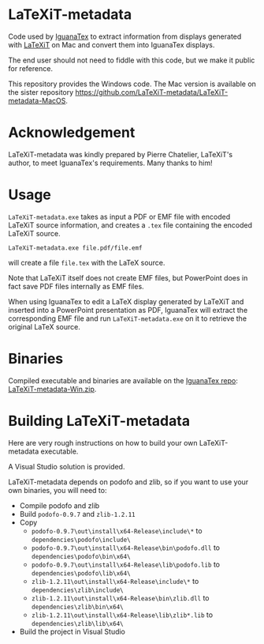 # LaTeXiT-metadata

Code used by [IguanaTex](https://github.com/Jonathan-LeRoux/IguanaTex/) to extract information from displays generated with [LaTeXiT](https://www.chachatelier.fr/latexit/) on Mac and convert them into IguanaTex displays.

The end user should not need to fiddle with this code, but we make it public for reference.

This repository provides the Windows code. The Mac version is available on the sister repository https://github.com/LaTeXiT-metadata/LaTeXiT-metadata-MacOS.

# Acknowledgement
LaTeXiT-metadata was kindly prepared by Pierre Chatelier, LaTeXiT's author, to meet IguanaTex's requirements. Many thanks to him!

# Usage

`LaTeXiT-metadata.exe` takes as input a PDF or EMF file with encoded LaTeXiT source information, and creates a `.tex` file containing the encoded LaTeXiT source.

```
LaTeXiT-metadata.exe file.pdf/file.emf
```
will create a file `file.tex` with the LaTeX source.

Note that LaTeXiT itself does not create EMF files, but PowerPoint does in fact save PDF files internally as EMF files. 

When using IguanaTex to edit a LaTeX display generated by LaTeXiT and inserted into a PowerPoint presentation as PDF, IguanaTex will extract the corresponding EMF file and run `LaTeXiT-metadata.exe` on it to retrieve the original LaTeX source.

# Binaries

Compiled executable and binaries are available on the [IguanaTex repo](https://github.com/Jonathan-LeRoux/IguanaTex): [LaTeXiT-metadata-Win.zip](https://github.com/Jonathan-LeRoux/IguanaTex/releases/download/v1.60.3/LaTeXiT-metadata-Win.zip).

# Building LaTeXiT-metadata

Here are very rough instructions on how to build your own LaTeXiT-metadata executable.

A Visual Studio solution is provided.

LaTeXiT-metadata depends on podofo and zlib, so if you want to use your own binaries, you will need to:
- Compile podofo and zlib
- Build `podofo-0.9.7` and `zlib-1.2.11`
- Copy 
  * `podofo-0.9.7\out\install\x64-Release\include\*` to `dependencies\podofo\include\`
  * `podofo-0.9.7\out\install\x64-Release\bin\podofo.dll` to `dependencies\podofo\bin\x64\`
  * `podofo-0.9.7\out\install\x64-Release\lib\podofo.lib` to `dependencies\podofo\lib\x64\`
  * `zlib-1.2.11\out\install\x64-Release\include\*`  to `dependencies\zlib\include\`
  * `zlib-1.2.11\out\install\x64-Release\bin\zlib.dll`  to `dependencies\zlib\bin\x64\`
  * `zlib-1.2.11\out\install\x64-Release\lib\zlib*.lib`  to `dependencies\zlib\lib\x64\`
- Build the project in Visual Studio